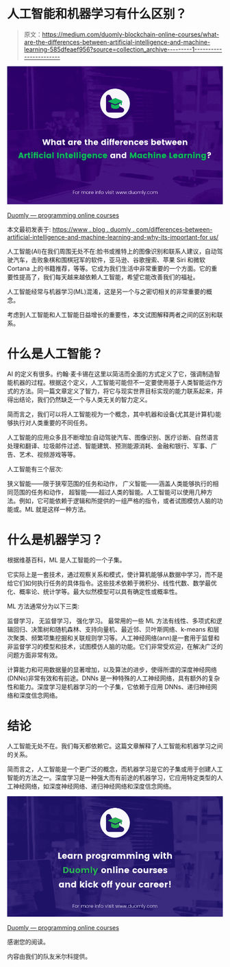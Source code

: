# 人工智能和机器学习有什么区别？

> 原文：<https://medium.com/duomly-blockchain-online-courses/what-are-the-differences-between-artificial-intelligence-and-machine-learning-585dfeaef956?source=collection_archive---------1----------------------->

![](img/d8cc3c26e189c4b95eb9800258518737.png)

[Duomly — programming online courses](https://www.duomly.com/)

本文最初发表于:
[https://www . blog . duomly . com/differences-between-artificial-intelligence-and-machine-learning-and-why-its-important-for us/](https://www.blog.duomly.com/differences-between-artificial-intelligence-and-machine-learning-and-why-its-important-for-us/)

人工智能(AI)在我们周围无处不在:脸书或推特上的图像识别和联系人建议，自动驾驶汽车，击败象棋和围棋冠军的软件，亚马逊、谷歌搜索、苹果 Siri 和微软 Cortana 上的书籍推荐，等等。它成为我们生活中非常重要的一个方面。它的重要性提高了，我们每天越来越依赖人工智能，希望它能改善我们的福祉。

人工智能经常与机器学习(ML)混淆，这是另一个与之密切相关的非常重要的概念。

考虑到人工智能和人工智能日益增长的重要性，本文试图解释两者之间的区别和联系。

# 什么是人工智能？

AI 的定义有很多。约翰·麦卡锡在这里以简洁而全面的方式定义了它，强调制造智能机器的过程。根据这个定义，人工智能可能但不一定要使用基于人类智能运作方式的方法。同一篇文章定义了智力，将它与现实世界目标实现的能力联系起来，并得出结论，我们仍然缺乏一个与人类无关的智力定义。

简而言之，我们可以将人工智能视为一个概念，其中机器和设备(尤其是计算机)能够执行对人类重要的不同任务。

人工智能的应用众多且不断增加:自动驾驶汽车、图像识别、医疗诊断、自然语言处理和翻译、垃圾邮件过滤、智能建筑、预测能源消耗、金融和银行、军事、广告、艺术、视频游戏等等。

人工智能有三个层次:

狭义智能——限于狭窄范围的任务和动作，
广义智能——涵盖人类能够执行的相同范围的任务和动作，
超智能——超过人类的智能。人工智能可以使用几种方法。例如，它可能依赖于逻辑和所提供的一组严格的指令，或者试图模仿人脑的功能或。ML 就是这样一种方法。

# 什么是机器学习？

根据维基百科，ML 是人工智能的一个子集。

它实际上是一套技术，通过观察关系和模式，使计算机能够从数据中学习，而不是给它们如何执行任务的具体指令。这些技术依赖于微积分、线性代数、数学最优化、概率论、统计学等。最大似然模型可以具有确定性或概率性。

ML 方法通常分为以下三类:

监督学习，
无监督学习，
强化学习。
最常用的一些 ML 方法有线性、多项式和逻辑回归、决策树和随机森林、支持向量机、最近邻、贝叶斯网络、k-means 和层次聚类、频繁项集挖掘和关联规则学习等。人工神经网络(ann)是一套用于监督和非监督学习的模型和技术，试图模仿人脑的功能。它们非常受欢迎，在解决广泛的问题方面非常有效。

计算能力和可用数据量的显著增加，以及算法的进步，使得所谓的深度神经网络(DNNs)非常有效和有前途。DNNs 是一种特殊的人工神经网络，具有额外的复杂性和能力。深度学习是机器学习的一个子集，它依赖于应用 DNNs、递归神经网络和深度信念网络。

# 结论

人工智能无处不在。我们每天都依赖它。这篇文章解释了人工智能和机器学习之间的关系。

简而言之，人工智能是一个更广泛的概念，而机器学习是它的子集或用于创建人工智能的方法之一。深度学习是一种强大而有前途的机器学习，它应用特定类型的人工神经网络，如深度神经网络、递归神经网络和深度信念网络。

![](img/d6ab21a6a293344f513813b44020448d.png)

[Duomly — programming online courses](https://www.duomly.com/)

感谢您的阅读。

内容由我们的队友米尔科提供。